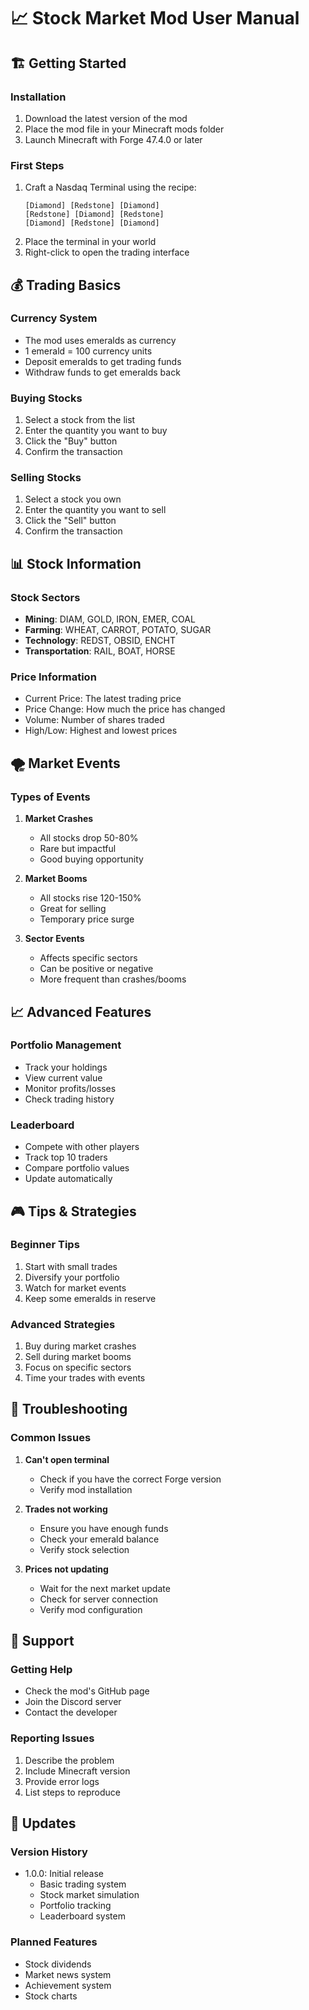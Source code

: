 # 📈 Stock Market Mod User Manual

## 🏗️ Getting Started

### Installation
1. Download the latest version of the mod
2. Place the mod file in your Minecraft mods folder
3. Launch Minecraft with Forge 47.4.0 or later

### First Steps
1. Craft a Nasdaq Terminal using the recipe:
   ```
   [Diamond] [Redstone] [Diamond]
   [Redstone] [Diamond] [Redstone]
   [Diamond] [Redstone] [Diamond]
   ```
2. Place the terminal in your world
3. Right-click to open the trading interface

## 💰 Trading Basics

### Currency System
- The mod uses emeralds as currency
- 1 emerald = 100 currency units
- Deposit emeralds to get trading funds
- Withdraw funds to get emeralds back

### Buying Stocks
1. Select a stock from the list
2. Enter the quantity you want to buy
3. Click the "Buy" button
4. Confirm the transaction

### Selling Stocks
1. Select a stock you own
2. Enter the quantity you want to sell
3. Click the "Sell" button
4. Confirm the transaction

## 📊 Stock Information

### Stock Sectors
- **Mining**: DIAM, GOLD, IRON, EMER, COAL
- **Farming**: WHEAT, CARROT, POTATO, SUGAR
- **Technology**: REDST, OBSID, ENCHT
- **Transportation**: RAIL, BOAT, HORSE

### Price Information
- Current Price: The latest trading price
- Price Change: How much the price has changed
- Volume: Number of shares traded
- High/Low: Highest and lowest prices

## 🌪️ Market Events

### Types of Events
1. **Market Crashes**
   - All stocks drop 50-80%
   - Rare but impactful
   - Good buying opportunity

2. **Market Booms**
   - All stocks rise 120-150%
   - Great for selling
   - Temporary price surge

3. **Sector Events**
   - Affects specific sectors
   - Can be positive or negative
   - More frequent than crashes/booms

## 📈 Advanced Features

### Portfolio Management
- Track your holdings
- View current value
- Monitor profits/losses
- Check trading history

### Leaderboard
- Compete with other players
- Track top 10 traders
- Compare portfolio values
- Update automatically

## 🎮 Tips & Strategies

### Beginner Tips
1. Start with small trades
2. Diversify your portfolio
3. Watch for market events
4. Keep some emeralds in reserve

### Advanced Strategies
1. Buy during market crashes
2. Sell during market booms
3. Focus on specific sectors
4. Time your trades with events

## 🔧 Troubleshooting

### Common Issues
1. **Can't open terminal**
   - Check if you have the correct Forge version
   - Verify mod installation

2. **Trades not working**
   - Ensure you have enough funds
   - Check your emerald balance
   - Verify stock selection

3. **Prices not updating**
   - Wait for the next market update
   - Check for server connection
   - Verify mod configuration

## 📝 Support

### Getting Help
- Check the mod's GitHub page
- Join the Discord server
- Contact the developer

### Reporting Issues
1. Describe the problem
2. Include Minecraft version
3. Provide error logs
4. List steps to reproduce

## 🔄 Updates

### Version History
- 1.0.0: Initial release
  - Basic trading system
  - Stock market simulation
  - Portfolio tracking
  - Leaderboard system

### Planned Features
- Stock dividends
- Market news system
- Achievement system
- Stock charts 
